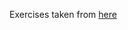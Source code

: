 Exercises taken from [here](https://www.theodinproject.com/lessons/node-path-advanced-html-and-css-keyframes)
